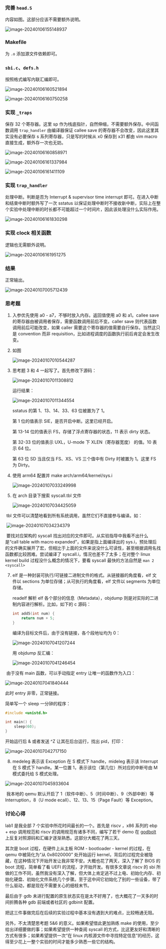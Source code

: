 ### 完善 `head.S`

内容如图。这部分应该不需要额外说明。

![image-20240106155148937](./assets/image-20240106155148937.png)

### Makefile

为 `.o`  添加源文件依赖即可。

### `sbi.c`、`defs.h`

按照格式编写内联汇编即可。

![image-20240106160521894](./assets/image-20240106160521894.png)

![image-20240106160750258](./assets/image-20240106160750258.png)

### 实现 `_traps`

保存 32 个寄存器。这里 sp 作为栈底指针，自然伸缩，不需要额外保存。中间函数调用 `trap_handler` 由编译器保证 callee save 的寄存器不会改变，因此这里其实没有必要保存 s 系列寄存器，只是写的时候从 x0 保存到 x31 都由 vim macro 直接生成，额外存一次也无妨。

![image-20240106160858971](./assets/image-20240106160858971.png)

![image-20240106161337984](./assets/image-20240106161337984.png)

![image-20240106161411109](./assets/image-20240106161411109.png)

### 实现 `trap_handler`

处理中断。判断是否为 Interrupt & supervisor time interrupt 即可。在进入中断和结束中断时额外写了一次 sstatus 以保证处理中断时不接收新中断，实际上在整个实验中处理中断的时长都不可能超过一个时间片，因此该处理没什么实际作用。

![image-20240106161830298](./assets/image-20240106161830298.png)

### 实现 clock 相关函数

逻辑也无需额外说明。

![image-20240106161951275](./assets/image-20240106161951275.png)

### 结果

正常输出。

![image-20240107005712439](./assets/image-20240107005712439.png)

### 思考题

1. 入参优先使用 a0 - a7，不够时放入内存。返回值使用 a0 和 a1。callee save 的寄存器由被调用者保存，需要函数调用前后不变。caller save 则代表函数调用前后可能改变，如果 caller 需要这个寄存器的值需要自行保存。当然这只是 convention 而非 requisition，比如进程调度的函数执行前后肯定会发生改变。

2. 如图

   ![image-20240107010544287](./assets/image-20240107010544287.png)

3. 思考题 3 和 4 一起写了。首先修改下源码：

   ![image-20240107011308812](./assets/image-20240107011308812.png)

   运行结果：

   ![image-20240107011344554](./assets/image-20240107011344554.png)

   sstatus 的第 1、13、14、33、63 位被置为了 1。

   第 1 位的值表示 SIE，是否开启中断。这里已经开启。

   第 13-14 位的值表示 FS，存储了浮点寄存器的状态，11 表示 dirty 状态。

   第 32-33 位的值表示 UXL，U-mode 下 XLEN（寄存器宽度） 的值。10 表示 64 位。

   第 63 位 SD 当且仅当 FS、XS、VS 三个值中有 Dirty 时被置为 1。这里 FS 为 Dirty。

5. 使用 arm64 配置并 make arch/arm64/kernel/sys.i

   ![image-20240107033249998](./assets/image-20240107033249998.png)

6. 在 arch 目录下搜索 syscall.tbl 文件

   ![image-20240107034425059](./assets/image-20240107034425059.png)

​	tbl 文件可以清楚地看到所有系统调用，虽然它们不直接参与编译。如：

​	![image-20240107034234379](./assets/image-20240107034234379.png)

​	要找对应架构的 syscall 找出对应的文件即可。从实验指导中我看不出什么是“call table with macro expanded”，如果是指上面编译出的 sys.i，预处理后的文件确实展开了宏，但相比于上面的文件来说没什么可读性，甚至根据调用名找函数都比较困难。尝试编译了 syscall.i，情况也差不了太多；在对整个 linux kernel build 过程没什么概念的情况下，要看 syscall 最快的方法自然是 `man 2 <syscall>`

7. elf 是一种封装可执行/可链接二进制文件的格式。从链接器的角度看，elf 文件以 sections 为单位存储；从可执行的角度看，elf 文件以 segments 为单位存储。

   readelf 解析 elf 各个部分的信息（Metadata），objdump 则是对实际的二进制内容进行解析。比如，如下的 c 源码：

   ```c
   int add5(int num) {
       return num + 5;
   }
   ```

   编译为目标文件后，由于没有链接，各个段地址均为 0：

   ![image-20240107041207244](./assets/image-20240107041207244.png)

   用 objdump 反汇编：

   ![image-20240107041246454](./assets/image-20240107041246454.png)

​	由于没有 main 函数，可以手动指定 entry 让唯一的函数作为入口：

![image-20240107041840444](./assets/image-20240107041840444.png)

此时 entry 非零，正常链接。

简单写一个 sleep 一分钟的程序：

```c
#include <unistd.h>

int main() {
    sleep(60);
}
```

开始运行后 & 或者发送 ^Z 让其在后台运行，找出 pid，打印：

![image-20240107042717150](./assets/image-20240107042717150.png)

8. medeleg 表示该 Exception 在 S 模式下 handle，mideleg 表示该 Interrupt 在 S 模式下 handle。某一位置 1，表示该位（第几位）所对应的中断号由 M 模式委托给 S 模式处理。

![image-20240107045933604](./assets/image-20240107045933604.png)

​	我本地的 qemu 默认开启了 1（软件中断）、5（时间中断）、9（外部中断）等 Interruption，8（U mode ecall）、12、13、15（Page Fault）等 Exception。

### 讨论心得

lab1 是我全部 7 个实验中所花时间最长的一个。首先是 riscv ，x86 系列的 ebp + esp 调用规范和 riscv 的调用规范有诸多不同，编写了若干 demo 在 [godbolt](https://godbolt.org/) 上反复对照源码和汇编才逐渐熟悉。这部分大概花了两三天。

其次是 boot 过程，在硬件上从主板 ROM - bootloader - kernel 的过程，在 qemu 中被简化为“从 0x8020000” 处开始运行 kernel，背后的过程完全被隐藏，在这种情况下开始开发让我非常不安。大概也花了两天，深入了解了 BIOS 的 boot 流程，简单看了看 UEFI 的流程，才开始开发。有很多文章说 riscv 的 sbi 所做的工作不同，虽然我没有深入了解，但大体上肯定逃不过上电、初始化内存、初始化硬盘、初始化文件系统几个步骤。至于这中间它初始化了别的一些设备，带了什么驱动，都是现在不需要关心的细枝末节。

最后由于 gdb 未进行配置的原生状态实在是太不好用了，也大概花了一天多的时间折腾各种 gdb 前端或者社区的 gdbinit 配置。

把这三件事做完后在后续的实验过程中基本没有遇到大的难点，比较畅通无阻。

另外，不太清楚思考题 5&6 的意义。如果希望借此更加熟练 make 的使用，至少给出详细要做的事；如果希望提供一种查阅 syscall 的方式，比这更友好和清晰的方式有很多；如果希望提供一次“在 linux 内核源文件中寻找特定信息”的经历，这得至少花上一整个实验的时间才能多少熟悉一些它的结构。